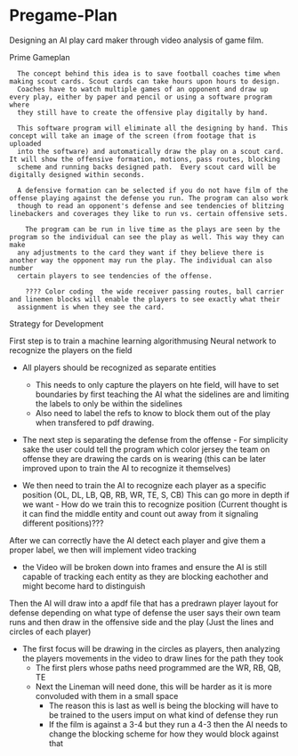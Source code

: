 # Pregame-Plan
Designing an AI play card maker through video analysis of game film.

Prime Gameplan
 
      The concept behind this idea is to save football coaches time when making scout cards. Scout cards can take hours upon hours to design. 
      Coaches have to watch multiple games of an opponent and draw up every play, either by paper and pencil or using a software program where 
      they still have to create the offensive play digitally by hand.
 
      This software program will eliminate all the designing by hand. This concept will take an image of the screen (from footage that is uploaded
      into the software) and automatically draw the play on a scout card. It will show the offensive formation, motions, pass routes, blocking 
      scheme and running backs designed path.  Every scout card will be digitally designed within seconds.
 
      A defensive formation can be selected if you do not have film of the offense playing against the defense you run. The program can also work 
      though to read an opponent's defense and see tendencies of blitzing linebackers and coverages they like to run vs. certain offensive sets.
	
	    The program can be run in live time as the plays are seen by the program so the individual can see the play as well. This way they can make 
      any adjustments to the card they want if they believe there is another way the opponent may run the play. The individual can also number 
      certain players to see tendencies of the offense.  

	    ???? Color coding  the wide receiver passing routes, ball carrier and linemen blocks will enable the players to see exactly what their 
      assignment is when they see the card.


Strategy for Development
  
  First step is to train a machine learning algorithmusing Neural network to recognize the players on the field
  - All players should be recognized as separate entities
      - This needs to only capture the players on hte field, will have to set boundaries by first teaching the AI what the sidelines are and limiting
        the labels to only be within the sidelines
      - Also need to label the refs to know to block them out of the play when transfered to pdf drawing.
    
  - The next step is separating the defense from the offense
        - For simplicity sake the user could tell the program which color jersey the team on offense they are drawing the cards on is wearing (this can
          be later improved upon to train the AI to recognize it themselves)
    
  - We then need to train the AI to recognize each player as a specific position (OL, DL, LB, QB, RB, WR, TE, S, CB) This can go more in depth if we want
        - How do we train this to recognize position (Current thought is it can find the middle entity and count out away from it signaling different positions)???

  After we can correctly have the AI detect each player and give them a proper label, we then will implement video tracking
  - the Video will be broken down into frames and ensure the AI is still capable of tracking each entity as they are blocking eachother and might become hard to distinguish

  Then the AI will draw into a apdf file that has a predrawn player layout for defense depending on what type of defense the user says their own team runs and then draw 
  in the offensive side and the play (Just the lines and circles of each player)
  - The first focus will be drawing in the circles as players, then analyzing the players movements in the video to draw lines for the path they took
      - The first plers whose paths need programmed are the WR, RB, QB, TE
      - Next the Lineman will need done, this will be harder as it is more convoluded with them in a small space
          -  The reason this is last as well is being the blocking will have to be trained to the users imput on what kind of defense they run
          -  If the film is against a 3-4 but they run a 4-3 then the AI needs to change the blocking scheme for how they would block against that

